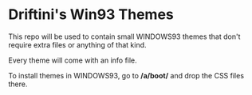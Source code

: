 # Driftini's Win93 Themes
This repo will be used to contain small WINDOWS93 themes that don't require extra files or anything of that kind.

Every theme will come with an info file.

To install themes in WINDOWS93, go to **/a/boot/** and drop the CSS files there.
